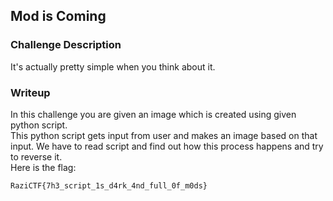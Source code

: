 ## Mod is Coming

### Challenge Description

It's actually pretty simple when you think about it.  

### Writeup

In this challenge you are given an image which is created using given python script.  
This python script gets input from user and makes an image based on that input. We have to read script and find out how this process happens and try to reverse it.   
Here is the flag:  
```
RaziCTF{7h3_script_1s_d4rk_4nd_full_0f_m0ds}
```
